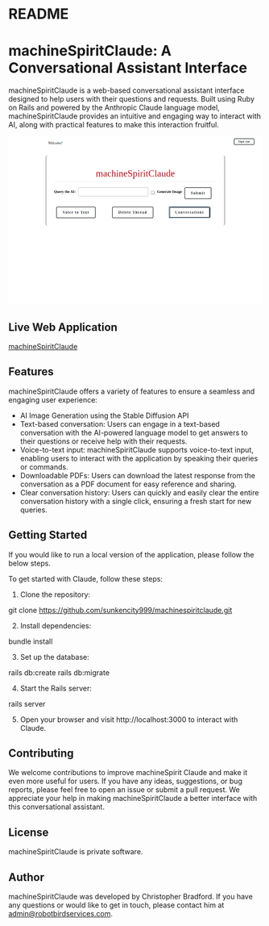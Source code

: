 # README

# machineSpiritClaude: A Conversational Assistant Interface

machineSpiritClaude is a web-based conversational assistant interface designed to help users with their questions and requests. Built using Ruby on Rails and powered by the Anthropic Claude language model, machineSpiritClaude provides an intuitive and engaging way to interact with AI, along with practical features to make this interaction fruitful.

![machineSpiritClaude Conversational Assistant](screenshot.png)

## Live Web Application

[machineSpiritClaude](https://ai.machinespiritclaude.com)

## Features

machineSpiritClaude offers a variety of features to ensure a seamless and engaging user experience:

- AI Image Generation using the Stable Diffusion API
- Text-based conversation: Users can engage in a text-based conversation with the AI-powered language model to get answers to their questions or receive help with their requests.
- Voice-to-text input: machineSpiritClaude supports voice-to-text input, enabling users to interact with the application by speaking their queries or commands.
- Downloadable PDFs: Users can download the latest response from the conversation as a PDF document for easy reference and sharing.
- Clear conversation history: Users can quickly and easily clear the entire conversation history with a single click, ensuring a fresh start for new queries.

## Getting Started

If you would like to run a local version of the application, please follow the below steps.

To get started with Claude, follow these steps:

1. Clone the repository:

git clone https://github.com/sunkencity999/machinespiritclaude.git


2. Install dependencies:

bundle install


3. Set up the database:

rails db:create
rails db:migrate


4. Start the Rails server:

rails server


5. Open your browser and visit http://localhost:3000 to interact with Claude.

## Contributing

We welcome contributions to improve machineSpirit Claude and make it even more useful for users. If you have any ideas, suggestions, or bug reports, please feel free to open an issue or submit a pull request. We appreciate your help in making machineSpiritClaude a better interface with this  conversational assistant.

## License

machineSpiritClaude is private software.
## Author

machineSpiritClaude was developed by Christopher Bradford. If you have any questions or would like to get in touch, please contact him at admin@robotbirdservices.com.

